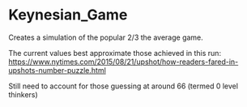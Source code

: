 # Keynesian_Game
Creates a simulation of the popular 2/3 the average game. <br /> 

The current values best approximate those achieved in this run: https://www.nytimes.com/2015/08/21/upshot/how-readers-fared-in-upshots-number-puzzle.html <br />

Still need to account for those guessing at around 66 (termed 0 level thinkers) <br />